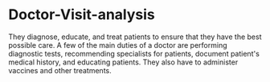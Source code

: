 # Doctor-Visit-analysis
They diagnose, educate, and treat patients to ensure that they have the best possible care. A few of the main duties of a doctor are performing diagnostic tests, recommending specialists for patients, document patient's medical history, and educating patients. They also have to administer vaccines and other treatments.
